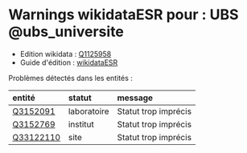 Warnings wikidataESR pour : UBS @ubs_universite
================

- Edition wikidata : [Q1125958](https://www.wikidata.org/wiki/Q1125958)
- Guide d'édition : [wikidataESR](https://github.com/cpesr/wikidataESR/)



Problèmes détectés dans les entités :

|entité                                               |statut      |message              |
|:----------------------------------------------------|:-----------|:--------------------|
|[Q3152091](https://www.wikidata.org/wiki/Q3152091)   |laboratoire |Statut trop imprécis |
|[Q3152769](https://www.wikidata.org/wiki/Q3152769)   |institut    |Statut trop imprécis |
|[Q33122110](https://www.wikidata.org/wiki/Q33122110) |site        |Statut trop imprécis |
